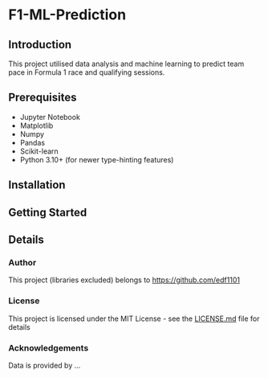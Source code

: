 # F1-ML-Prediction

## Introduction
This project utilised data analysis and machine learning to predict team pace in Formula 1 race and qualifying sessions.

## Prerequisites
- Jupyter Notebook
- Matplotlib
- Numpy
- Pandas
- Scikit-learn
- Python 3.10+ (for newer type-hinting features)

## Installation

## Getting Started


## Details
### Author
This project (libraries excluded) belongs to https://github.com/edf1101
### License
This project is licensed under the MIT License - see the [LICENSE.md](LICENSE) file for details
### Acknowledgements
Data is provided by ...